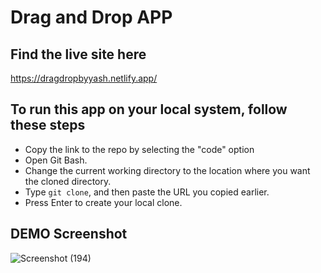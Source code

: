 # Drag and Drop APP

## Find the live site here
 
https://dragdropbyyash.netlify.app/

## To run this app on your local system, follow these steps
 
- Copy the link to the repo by selecting the "code" option
- Open Git Bash.
- Change the current working directory to the location where you want the cloned directory.
- Type `git clone`, and then paste the URL you copied earlier.
- Press Enter to create your local clone.

## DEMO Screenshot
![Screenshot (194)](https://github.com/Yash8840/drag_drop/assets/97682697/de735674-8ca0-4aaa-bd49-40fee32dab26)
